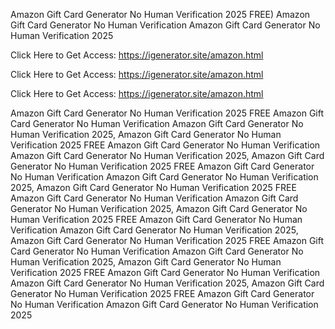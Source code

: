 Amazon Gift Card Generator No Human Verification 2025 FREE) Amazon Gift Card Generator No Human Verification Amazon Gift Card Generator No Human Verification 2025

Click Here to Get Access: https://igenerator.site/amazon.html

Click Here to Get Access: https://igenerator.site/amazon.html

Click Here to Get Access: https://igenerator.site/amazon.html

Amazon Gift Card Generator No Human Verification 2025 FREE Amazon Gift Card Generator No Human Verification Amazon Gift Card Generator No Human Verification 2025, Amazon Gift Card Generator No Human Verification 2025 FREE Amazon Gift Card Generator No Human Verification Amazon Gift Card Generator No Human Verification 2025, Amazon Gift Card Generator No Human Verification 2025 FREE Amazon Gift Card Generator No Human Verification Amazon Gift Card Generator No Human Verification 2025, Amazon Gift Card Generator No Human Verification 2025 FREE Amazon Gift Card Generator No Human Verification Amazon Gift Card Generator No Human Verification 2025, Amazon Gift Card Generator No Human Verification 2025 FREE Amazon Gift Card Generator No Human Verification Amazon Gift Card Generator No Human Verification 2025, Amazon Gift Card Generator No Human Verification 2025 FREE Amazon Gift Card Generator No Human Verification Amazon Gift Card Generator No Human Verification 2025, Amazon Gift Card Generator No Human Verification 2025 FREE Amazon Gift Card Generator No Human Verification Amazon Gift Card Generator No Human Verification 2025, Amazon Gift Card Generator No Human Verification 2025 FREE Amazon Gift Card Generator No Human Verification Amazon Gift Card Generator No Human Verification 2025
